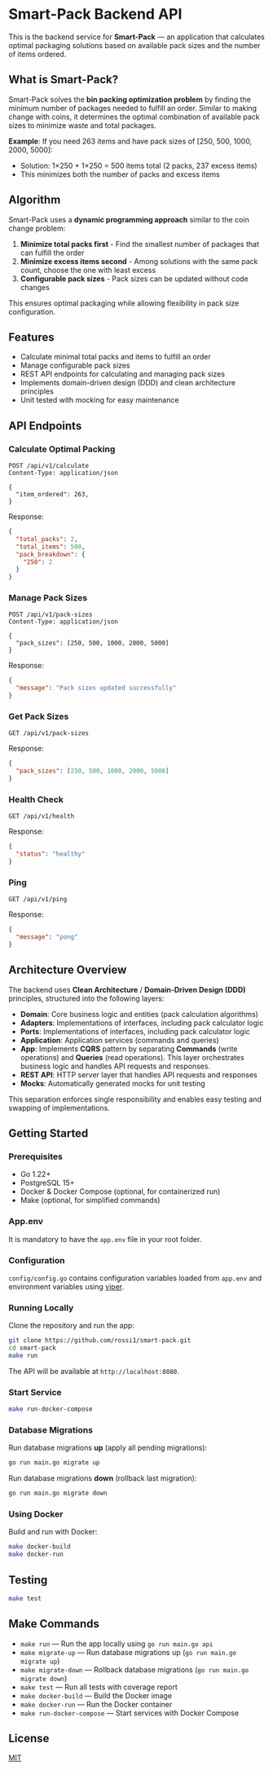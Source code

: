 # Smart-Pack Backend API

This is the backend service for **Smart-Pack** — an application that calculates optimal packaging solutions based on available pack sizes and the number of items ordered.

## What is Smart-Pack?

Smart-Pack solves the **bin packing optimization problem** by finding the minimum number of packages needed to fulfill an order. Similar to making change with coins, it determines the optimal combination of available pack sizes to minimize waste and total packages.

**Example**: If you need 263 items and have pack sizes of [250, 500, 1000, 2000, 5000]:
- Solution: 1×250 + 1×250 = 500 items total (2 packs, 237 excess items)
- This minimizes both the number of packs and excess items

## Algorithm

Smart-Pack uses a **dynamic programming approach** similar to the coin change problem:

1. **Minimize total packs first** - Find the smallest number of packages that can fulfill the order
2. **Minimize excess items second** - Among solutions with the same pack count, choose the one with least excess
3. **Configurable pack sizes** - Pack sizes can be updated without code changes

This ensures optimal packaging while allowing flexibility in pack size configuration.

## Features

* Calculate minimal total packs and items to fulfill an order
* Manage configurable pack sizes
* REST API endpoints for calculating and managing pack sizes
* Implements domain-driven design (DDD) and clean architecture principles
* Unit tested with mocking for easy maintenance

## API Endpoints

### Calculate Optimal Packing
```http
POST /api/v1/calculate
Content-Type: application/json

{
  "item_ordered": 263,
}
```

Response:

```json
{
  "total_packs": 2,
  "total_items": 500,
  "pack_breakdown": {
    "250": 2
  }
}
```

### Manage Pack Sizes
```http
POST /api/v1/pack-sizes
Content-Type: application/json

{
  "pack_sizes": [250, 500, 1000, 2000, 5000]
}
```

Response:

```json
{
  "message": "Pack sizes updated successfully"
}
```

### Get Pack Sizes
```http
GET /api/v1/pack-sizes
```

Response:

```json
{
  "pack_sizes": [250, 500, 1000, 2000, 5000]
}
```

### Health Check
```http
GET /api/v1/health
```

Response:

```json
{
  "status": "healthy"
}
```

### Ping
```http
GET /api/v1/ping
```

Response:

```json
{
  "message": "pong"
}
```

## Architecture Overview

The backend uses **Clean Architecture** / **Domain-Driven Design (DDD)** principles, structured into the following layers:

* **Domain**: Core business logic and entities (pack calculation algorithms)
* **Adapters**: Implementations of interfaces, including pack calculator logic
* **Ports**: Implementations of interfaces, including pack calculator logic
* **Application**: Application services (commands and queries)
* **App**: Implements **CQRS** pattern by separating **Commands** (write operations) and **Queries** (read operations). This layer orchestrates business logic and handles API requests and responses.
* **REST API**: HTTP server layer that handles API requests and responses
* **Mocks**: Automatically generated mocks for unit testing

This separation enforces single responsibility and enables easy testing and swapping of implementations.

## Getting Started

### Prerequisites

* Go 1.22+
* PostgreSQL 15+
* Docker & Docker Compose (optional, for containerized run)
* Make (optional, for simplified commands)

### App.env

It is mandatory to have the `app.env` file in your root folder.

### Configuration

`config/config.go` contains configuration variables loaded from `app.env` and environment variables using [viper](https://github.com/spf13/viper).

### Running Locally

Clone the repository and run the app:

```bash
git clone https://github.com/rossi1/smart-pack.git
cd smart-pack
make run
```

The API will be available at `http://localhost:8080`.

### Start Service

```bash
make run-docker-compose
```

### Database Migrations

Run database migrations **up** (apply all pending migrations):

```bash
go run main.go migrate up
```

Run database migrations **down** (rollback last migration):

```bash
go run main.go migrate down
```

### Using Docker

Build and run with Docker:

```bash
make docker-build
make docker-run
```

## Testing

```bash
make test
```

## Make Commands

* `make run` — Run the app locally using `go run main.go api`
* `make migrate-up` — Run database migrations up (`go run main.go migrate up`)
* `make migrate-down` — Rollback database migrations (`go run main.go migrate down`)
* `make test` — Run all tests with coverage report
* `make docker-build` — Build the Docker image
* `make docker-run` — Run the Docker container
* `make run-docker-compose` — Start services with Docker Compose

## License

[MIT](LICENSE)